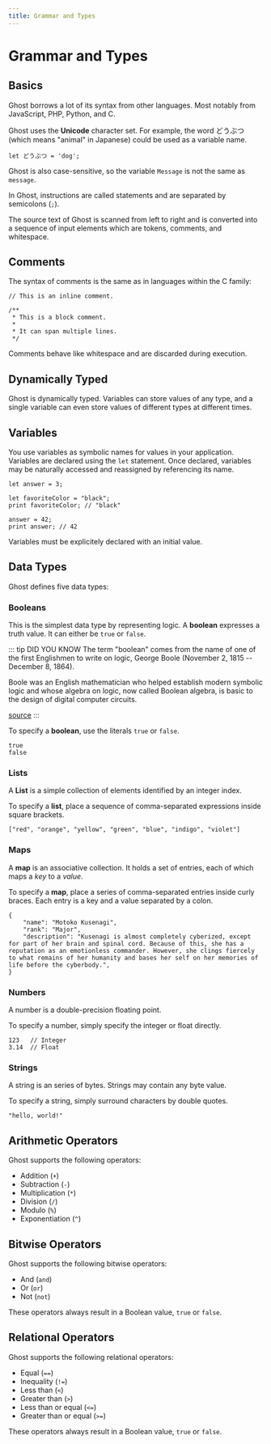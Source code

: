 ```yaml
---
title: Grammar and Types
---
```


# Grammar and Types

## Basics
Ghost borrows a lot of its syntax from other languages. Most notably from JavaScript, PHP, Python, and C.

Ghost uses the **Unicode** character set. For example, the word どうぶつ (which means "animal" in Japanese) could be used as a variable name.

```
let どうぶつ = 'dog';
```

Ghost is also case-sensitive, so the variable `Message` is not the same as `message`.

In Ghost, instructions are called statements and are separated by semicolons (`;`).

The source text of Ghost is scanned from left to right and is converted into a sequence of input elements which are tokens, comments, and whitespace.

## Comments
The syntax of comments is the same as in languages within the C family:

```
// This is an inline comment.

/**
 * This is a block comment.
 * 
 * It can span multiple lines.
 */
```

Comments behave like whitespace and are discarded during execution.

## Dynamically Typed
Ghost is dynamically typed. Variables can store values of any type, and a single variable can even store values of different types at different times.

## Variables
You use variables as symbolic names for values in your application. Variables are declared using the `let` statement. Once declared, variables may be naturally accessed and reassigned by referencing its name.

```
let answer = 3;

let favoriteColor = "black";
print favoriteColor; // "black"

answer = 42;
print answer; // 42
```

Variables must be explicitely declared with an initial value.

## Data Types
Ghost defines five data types:

### Booleans
This is the simplest data type by representing logic. A **boolean** expresses a truth value. It can either be `true` or `false`.

::: tip DID YOU KNOW
The term "boolean" comes from the name of one of the first Englishmen to write on logic, George Boole (November 2, 1815 -- December 8, 1864).

Boole was an English mathematician who helped establish modern symbolic logic and whose algebra on logic, now called Boolean algebra, is basic to the design of digital computer circuits.

[source](https://www.britannica.com/biography/George-Boole)
:::

To specify a **boolean**, use the literals `true` or `false`.

```
true
false
```

### Lists
A **List** is a simple collection of elements identified by an integer index.

To specify a **list**, place a sequence of comma-separated expressions inside square brackets.

```
["red", "orange", "yellow", "green", "blue", "indigo", "violet"]
```

### Maps
A **map** is an associative collection. It holds a set of entries, each of which maps a _key_ to a _value_.

To specify a **map**, place a series of comma-separated entries inside curly braces. Each entry is a key and a value separated by a colon.

```
{
    "name": "Motoko Kusenagi",
    "rank": "Major",
    "description": "Kusenagi is almost completely cyberized, except for part of her brain and spinal cord. Because of this, she has a reputation as an emotionless commander. However, she clings fiercely to what remains of her humanity and bases her self on her memories of life before the cyberbody.",
}
```

### Numbers
A number is a double-precision floating point.

To specify a number, simply specify the integer or float directly.

```
123   // Integer
3.14  // Float
```

### Strings
A string is an series of bytes. Strings may contain any byte value.

To specify a string, simply surround characters by double quotes.

```
"hello, world!"
```

## Arithmetic Operators
Ghost supports the following operators:

- Addition (`+`)
- Subtraction (`-`)
- Multiplication (`*`)
- Division (`/`)
- Modulo (`%`)
- Exponentiation (`^`)

## Bitwise Operators
Ghost supports the following bitwise operators:

- And (`and`)
- Or (`or`)
- Not (`not`)

These operators always result in a Boolean value, `true` or `false`.

## Relational Operators
Ghost supports the following relational operators:

- Equal (`==`)
- Inequality (`!=`)
- Less than (`<`)
- Greater than (`>`)
- Less than or equal (`<=`)
- Greater than or equal (`>=`)

These operators always result in a Boolean value, `true` or `false`.